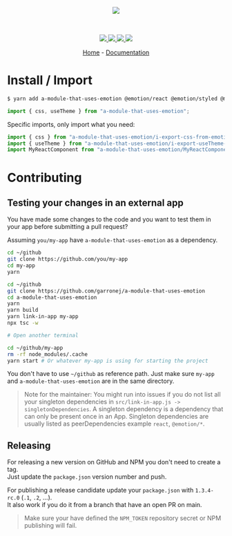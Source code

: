 <p align="center">
    <img src="https://user-images.githubusercontent.com/6702424/80216211-00ef5280-863e-11ea-81de-59f3a3d4b8e4.png">  
</p>
<p align="center">
    <i></i>
    <br>
    <br>
    <a href="https://github.com/garronej/a-module-that-uses-emotion/actions">
      <img src="https://github.com/garronej/a-module-that-uses-emotion/workflows/ci/badge.svg?branch=main">
    </a>
    <a href="https://bundlephobia.com/package/a-module-that-uses-emotion">
      <img src="https://img.shields.io/bundlephobia/minzip/a-module-that-uses-emotion">
    </a>
    <a href="https://www.npmjs.com/package/a-module-that-uses-emotion">
      <img src="https://img.shields.io/npm/dw/a-module-that-uses-emotion">
    </a>
    <a href="https://github.com/garronej/a-module-that-uses-emotion/blob/main/LICENSE">
      <img src="https://img.shields.io/npm/l/a-module-that-uses-emotion">
    </a>
</p>
<p align="center">
  <a href="https://github.com/garronej/a-module-that-uses-emotion">Home</a>
  -
  <a href="https://github.com/garronej/a-module-that-uses-emotion">Documentation</a>
</p>

# Install / Import

```bash
$ yarn add a-module-that-uses-emotion @emotion/react @emotion/styled @mui/material
```

```typescript
import { css, useTheme } from "a-module-that-uses-emotion";
```

Specific imports, only import what you need:

```typescript
import { css } from "a-module-that-uses-emotion/i-export-css-from-emotion-react";
import { useTheme } from "a-module-that-uses-emotion/i-export-useTheme-from-mui-material-styles";
import MyReactComponent from "a-module-that-uses-emotion/MyReactComponent";
```

# Contributing

## Testing your changes in an external app

You have made some changes to the code and you want to test them
in your app before submitting a pull request?

Assuming `you/my-app` have `a-module-that-uses-emotion` as a dependency.

```bash
cd ~/github
git clone https://github.com/you/my-app
cd my-app
yarn

cd ~/github
git clone https://github.com/garronej/a-module-that-uses-emotion
cd a-module-that-uses-emotion
yarn
yarn build
yarn link-in-app my-app
npx tsc -w

# Open another terminal

cd ~/github/my-app
rm -rf node_modules/.cache
yarn start # Or whatever my-app is using for starting the project
```

You don't have to use `~/github` as reference path. Just make sure `my-app` and `a-module-that-uses-emotion`
are in the same directory.

> Note for the maintainer: You might run into issues if you do not list all your singleton dependencies in
> `src/link-in-app.js -> singletonDependencies`. A singleton dependency is a dependency that can
> only be present once in an App. Singleton dependencies are usually listed as peerDependencies example `react`, `@emotion/*`.

## Releasing

For releasing a new version on GitHub and NPM you don't need to create a tag.  
Just update the `package.json` version number and push.

For publishing a release candidate update your `package.json` with `1.3.4-rc.0` (`.1`, `.2`, ...).  
It also work if you do it from a branch that have an open PR on main.

> Make sure your have defined the `NPM_TOKEN` repository secret or NPM publishing will fail.
